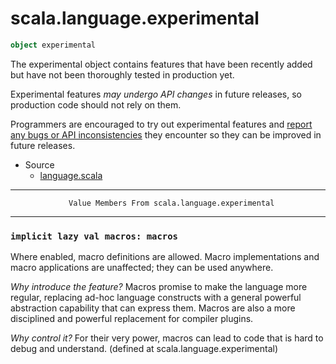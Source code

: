 
#                         scala.language.experimental                         #

```scala
object experimental
```

The experimental object contains features that have been recently added but have
not been thoroughly tested in production yet.

Experimental features *may undergo API changes* in future releases, so
production code should not rely on them.

Programmers are encouraged to try out experimental features and
[report any bugs or API inconsistencies](http://issues.scala-lang.org) they
encounter so they can be improved in future releases.

* Source
  * [language.scala](https://github.com/scala/scala/tree/6d09a1ba5f/src/library/scala/language.scala#L1)


--------------------------------------------------------------------------------
                 Value Members From scala.language.experimental
--------------------------------------------------------------------------------


### `implicit lazy val macros: macros`                                       ###

Where enabled, macro definitions are allowed. Macro implementations and macro
applications are unaffected; they can be used anywhere.

 *Why introduce the feature?* Macros promise to make the language more regular,
replacing ad-hoc language constructs with a general powerful abstraction
capability that can express them. Macros are also a more disciplined and
powerful replacement for compiler plugins.

 *Why control it?* For their very power, macros can lead to code that is hard to
debug and understand.
(defined at scala.language.experimental)
